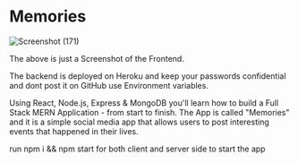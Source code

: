 # Memories

![Screenshot (171)](https://user-images.githubusercontent.com/57623822/100072159-e5f9f080-2e61-11eb-9e50-d000819b3ec1.png)

The above is just a Screenshot of the Frontend.

The backend is deployed on Heroku and keep your passwords confidential and dont post it on GitHub use Environment variables.

Using React, Node.js, Express & MongoDB you'll learn how to build a Full Stack MERN Application - from start to finish. The App is called "Memories" and it is a simple social media app that allows users to post interesting events that happened in their lives.

run npm i && npm start for both client and server side to start the app

